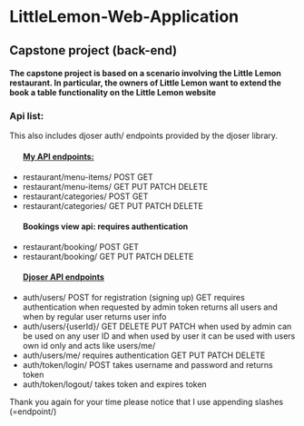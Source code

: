 # LittleLemon-Web-Application

<h2> Capstone project (back-end)</h2>
<h4>The capstone project is based on a scenario involving the Little Lemon restaurant. In particular, the owners of Little Lemon want to extend the book a table functionality on the Little Lemon website</h4>

<h3>Api list:</h3>
This also includes djoser auth/ endpoints provided by the djoser library.

<ul>
  <h4><ins>My API endpoints:</ins></h4>
  <li>restaurant/menu-items/ POST GET </li>
  <li>restaurant/menu-items/<int:pk> GET PUT PATCH DELETE</li>
  <li>restaurant/categories/ POST GET </li>
  <li>restaurant/categories/<int:pk> GET PUT PATCH DELETE </li>
  <h4>Bookings view api: requires authentication</h4>
  <li>restaurant/booking/ POST GET</li>
  <li>restaurant/booking/<int:pk> GET PUT PATCH DELETE</li>
  <h4><ins>Djoser API endpoints</ins></h4>
  <li>auth/users/ POST for registration (signing up) GET requires authentication when requested by admin token returns all users and when by regular user returns user info </li>
  <li>auth/users/{userId}/ GET DELETE PUT PATCH when used by admin can be used on any user ID and when used by user it can be used with users own id only and acts like users/me/ </li>
  <li>auth/users/me/ requires authentication GET PUT PATCH DELETE</li>
  <li>auth/token/login/ POST takes username and password and returns token</li>
  <li>auth/token/logout/ takes token and expires token</li>
</ul>
<footer>Thank you again for your time please notice that I use appending slashes (=endpoint/)</footer>
